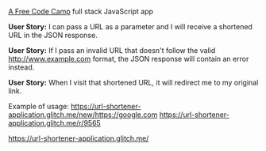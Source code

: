 <a target="_blank" href="https://www.freecodecamp.org/challenges/url-shortener-microservice">A Free Code Camp</a> full stack JavaScript app

<strong>User Story:</strong> I can pass a URL as a parameter and I will receive a shortened URL in the JSON response.

<strong>User Story:</strong> If I pass an invalid URL that doesn't follow the valid http://www.example.com format, the JSON response will contain an error instead.

<strong>User Story:</strong> When I visit that shortened URL, it will redirect me to my original link.

Example of usage:
https://url-shortener-application.glitch.me/new/https://google.com
https://url-shortener-application.glitch.me/r/9565


https://url-shortener-application.glitch.me/
